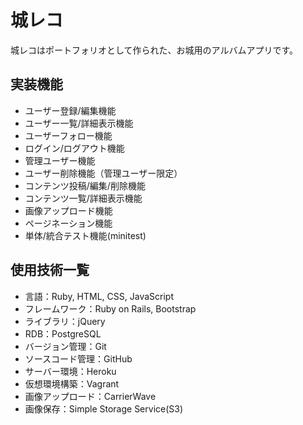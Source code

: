 # 城レコ

城レコはポートフォリオとして作られた、お城用のアルバムアプリです。

## 実装機能
* ユーザー登録/編集機能
* ユーザー一覧/詳細表示機能
* ユーザーフォロー機能
* ログイン/ログアウト機能
* 管理ユーザー機能
* ユーザー削除機能（管理ユーザー限定）
* コンテンツ投稿/編集/削除機能
* コンテンツ一覧/詳細表示機能
* 画像アップロード機能
* ページネーション機能
* 単体/統合テスト機能(minitest)

## 使用技術一覧
* 言語：Ruby, HTML, CSS, JavaScript
* フレームワーク：Ruby on Rails, Bootstrap
* ライブラリ：jQuery
* RDB：PostgreSQL
* バージョン管理：Git
* ソースコード管理：GitHub
* サーバー環境：Heroku
* 仮想環境構築：Vagrant
* 画像アップロード：CarrierWave
* 画像保存：Simple Storage Service(S3)
